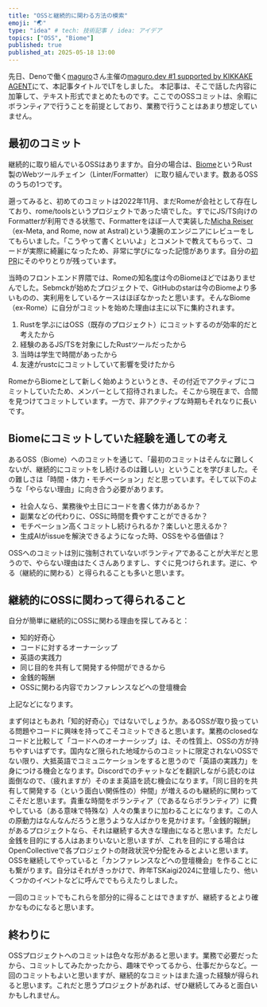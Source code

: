 ```yaml
---
title: "OSSと継続的に関わる方法の模索"
emoji: "🌏"
type: "idea" # tech: 技術記事 / idea: アイデア
topics: ["OSS", "Biome"]
published: true
published_at: 2025-05-18 13:00
---
```


先日、Denoで働く[maguro](https://x.com/yusuktan)さん主催の[maguro.dev #1 supported by KIKKAKE AGENT](https://maguro-dev.connpass.com/event/352415/)にて、本記事タイトルでLTをしました。
本記事は、そこで話した内容に加筆して、テキスト形式でまとめたものです。ここでのOSSコミットは、余暇にボランティアで行うことを前提としており、業務で行うことはあまり想定していません。

## 最初のコミット

継続的に取り組んでいるOSSはありますか。自分の場合は、[Biome](https://github.com/biomejs/biome)というRust製のWebツールチェイン（Linter/Formatter） に取り組んでいます。数あるOSSのうちの1つです。

遡ってみると、初めてのコミットは2022年11月、まだRomeが会社として存在しており、rome/toolsというプロジェクトであった頃でした。すでにJS/TS向けのFormatterが利用できる状態で、Formatterをほぼ一人で実装した[Micha Reiser](https://github.com/MichaReiser)（ex-Meta, and Rome, now at Astral)という凄腕のエンジニアにレビューをしてもらいました。「こうやって書くといいよ」とコメントで教えてもらって、コードが実際に綺麗になったため、非常に学びになった記憶があります。自分の[初PR]((https://github.com/rome/tools/pull/3552))にそのやりとりが残っています。

当時のフロントエンド界隈では、Romeの知名度は今のBiomeほどではありませんでした。Sebmckが始めたプロジェクトで、GitHubのstarは今のBiomeより多いものの、実利用をしているケースはほぼなかったと思います。そんなBiome（ex-Rome）に自分がコミットを始めた理由は主に以下に集約されます。

1. Rustを学ぶにはOSS（既存のプロジェクト）にコミットするのが効率的だと考えたから
2. 経験のあるJS/TSを対象にしたRustツールだったから
3. 当時は学生で時間があったから
4. 友達がrustcにコミットしていて影響を受けたから

RomeからBiomeとして新しく始めようというとき、その付近でアクティブにコミットしていたため、メンバーとして招待されました。そこから現在まで、合間を見つけてコミットしています。一方で、非アクティブな時期もそれなりに長いです。

## Biomeにコミットしていた経験を通しての考え

あるOSS（Biome）へのコミットを通じて、「最初のコミットはそんなに難しくないが、継続的にコミットをし続けるのは難しい」ということを学びました。その難しさは「時間・体力・モチベーション」だと思っています。そして以下のような「やらない理由」に向き合う必要があります。

- 社会人なら、業務後や土日にコードを書く体力があるか？
- 副業などの代わりに、OSSに時間を費やすことができるか？
- モチベーション高くコミットし続けられるか？楽しいと思えるか？
- 生成AIがissueを解決できるようになった時、OSSをやる価値は？

OSSへのコミットは別に強制されていないボランティアであることが大半だと思うので、やらない理由はたくさんありますし、すぐに見つけられます。逆に、やる（継続的に関わる）と得られることも多いと思います。

## 継続的にOSSに関わって得られること

自分が簡単に継続的にOSSに関わる理由を探してみると：

- 知的好奇心
- コードに対するオーナーシップ
- 英語の実践力
- 同じ目的を共有して開発する仲間ができるから
- 金銭的報酬
- OSSに関わる内容でカンファレンスなどへの登壇機会

上記などになります。

まず何はともあれ「知的好奇心」ではないでしょうか。あるOSSが取り扱っている問題やコードに興味を持ってこそコミットできると思います。業務のclosedなコードと比較して「コードへのオーナーシップ」は、その性質上、OSSの方が持ちやすいはずです。国内など限られた地域からのコミットに限定されないOSSでない限り、大抵英語でコミュニケーションをすると思うので「英語の実践力」を身につける機会となります。Discordでのチャットなどを翻訳しながら読むのは面倒なので、（疲れますが）そのまま英語を読む機会になります。「同じ目的を共有して開発する（という面白い関係性の）仲間」が増えるのも継続的に関わってこそだと思います。貴重な時間をボランティア（であるならボランティア）に費やしている（ある意味で特殊な）人々の集まりに加わることになります。この人の原動力はなんなんだろうと思うような人ばかりを見かけます。「金銭的報酬」があるプロジェクトなら、それは継続する大きな理由になると思います。ただし金銭を目的にする人はあまりいないと思いますが、これを目的にする場合はOpenCollectiveで各プロジェクトの財政状況や分配をみるとよいと思います。OSSを継続してやっていると「カンファレンスなどへの登壇機会」を作ることにも繋がります。自分はそれがきっかけで、昨年TSKaigi2024に登壇したり、他いくつかのイベントなどに呼んででもらえたりしました。

一回のコミットでもこれらを部分的に得ることはできますが、継続するとより確かなものになると思います。

## 終わりに

OSSプロジェクトへのコミットは色々な形があると思います。業務で必要だったから、コミットしてみたかったから、趣味でやってるから、仕事だからなど。一回のコミットもよいと思いますが、継続的なコミットはまた違った経験が得られると思います。これだと思うプロジェクトがあれば、ぜひ継続してみると面白いかもしれません。